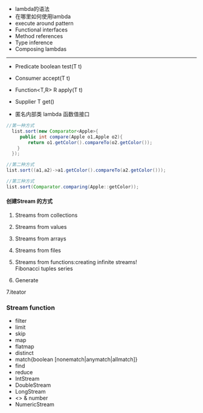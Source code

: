 - lambda的语法
- 在哪里如何使用lambda
- execute around pattern
- Functional interfaces
- Method references
- Type inference
- Composing lambdas

-----
- Predicate boolean test(T t)
- Consumer accept(T t)
- Function<T,R> R apply(T t)
- Supplier<T> T get()

- 匿名内部类 lambda 函数值接口

```java
//第一种方式
  list.sort(new Comparator<Apple>{
     public int compare(Apple o1,Apple o2){
        return o1.getColor().compareTo(o2.getColor());
    }   
  });
```
```java
//第二种方式
list.sort((a1,a2)->a1.getColor().compareTo(a2.getColor()));
```
```java
//第三种方式
list.sort(Comparator.comparing(Apple::getColor));
```
#### 创建Stream 的方式
1. Streams from collections
2. Streams from values
3. Streams from arrays
4. Streams from files
5. Streams from functions:creating infinite streams!\
    Fibonacci tuples series
   
6. Generate

7.iteator

### Stream function
- filter
- limit
- skip
- map
- flatmap
- distinct
- match{boolean [nonematch|anymatch|allmatch]}
- find
- reduce
- IntStream
- DoubleStream
- LongStream
- <<Stream in really action>> & number
- NumericStream
